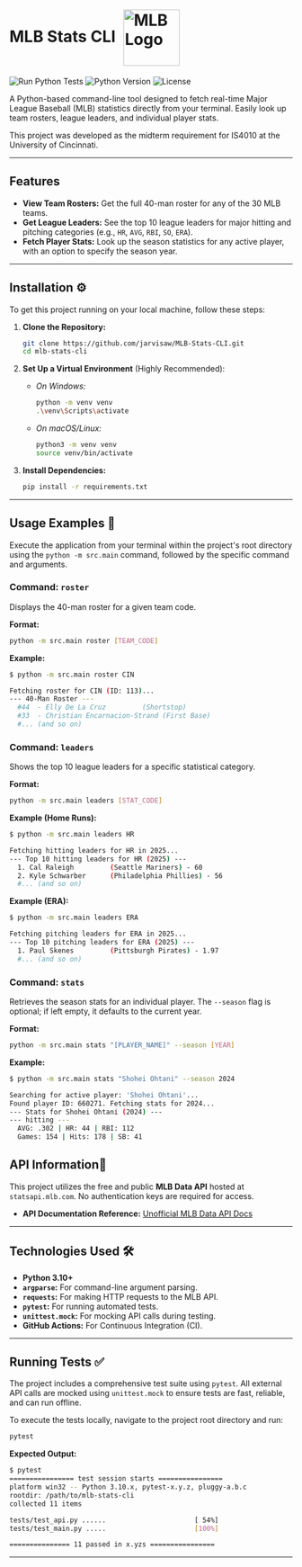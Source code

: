 # MLB Stats CLI <img src="https://upload.wikimedia.org/wikipedia/commons/a/a6/Major_League_Baseball_logo.svg" alt="MLB Logo" width="100" height="" style="display:inline-block; vertical-align:middle; margin-left:8px;">

![Run Python Tests](https://github.com/jarvisaw/MLB-Stats-CLI/actions/workflows/tests.yml/badge.svg)
![Python Version](https://img.shields.io/badge/python-3.10+-blue.svg)
![License](https://img.shields.io/badge/license-MIT-green.svg)

A Python-based command-line tool designed to fetch real-time Major League Baseball (MLB) statistics directly from your terminal. Easily look up team rosters, league leaders, and individual player stats.

This project was developed as the midterm requirement for IS4010 at the University of Cincinnati.

---

## Features

* **View Team Rosters:** Get the full 40-man roster for any of the 30 MLB teams.
* **Get League Leaders:** See the top 10 league leaders for major hitting and pitching categories (e.g., `HR`, `AVG`, `RBI`, `SO`, `ERA`).
* **Fetch Player Stats:** Look up the season statistics for any active player, with an option to specify the season year.

---

## Installation ⚙️

To get this project running on your local machine, follow these steps:

1.  **Clone the Repository:**
    ```bash
    git clone https://github.com/jarvisaw/MLB-Stats-CLI.git
    cd mlb-stats-cli
    ```

2.  **Set Up a Virtual Environment** (Highly Recommended):
    * *On Windows:*
        ```bash
        python -m venv venv
        .\venv\Scripts\activate
        ```
    * *On macOS/Linux:*
        ```bash
        python3 -m venv venv
        source venv/bin/activate
        ```

3.  **Install Dependencies:**
    ```bash
    pip install -r requirements.txt
    ```

---

## Usage Examples 🚀

Execute the application from your terminal within the project's root directory using the `python -m src.main` command, followed by the specific command and arguments.

### Command: `roster`

Displays the 40-man roster for a given team code.

**Format:**
```bash
python -m src.main roster [TEAM_CODE]
```

**Example:**
```bash
$ python -m src.main roster CIN

Fetching roster for CIN (ID: 113)...
--- 40-Man Roster ---
  #44  - Elly De La Cruz         (Shortstop)
  #33  - Christian Encarnacion-Strand (First Base)
  #... (and so on)
```

### Command: `leaders`

Shows the top 10 league leaders for a specific statistical category.

**Format:**
```bash
python -m src.main leaders [STAT_CODE]
```

**Example (Home Runs):**
```bash
$ python -m src.main leaders HR

Fetching hitting leaders for HR in 2025...
--- Top 10 hitting leaders for HR (2025) ---
  1. Cal Raleigh         (Seattle Mariners) - 60
  2. Kyle Schwarber      (Philadelphia Phillies) - 56
  #... (and so on)
```

**Example (ERA):**
```bash
$ python -m src.main leaders ERA

Fetching pitching leaders for ERA in 2025...
--- Top 10 pitching leaders for ERA (2025) ---
  1. Paul Skenes         (Pittsburgh Pirates) - 1.97
  #... (and so on)
```

### Command: `stats`

Retrieves the season stats for an individual player. The `--season` flag is optional; if left empty, it defaults to the current year.

**Format:**
```bash
python -m src.main stats "[PLAYER_NAME]" --season [YEAR]
```

**Example:**
```bash
$ python -m src.main stats "Shohei Ohtani" --season 2024

Searching for active player: 'Shohei Ohtani'...
Found player ID: 660271. Fetching stats for 2024...
--- Stats for Shohei Ohtani (2024) ---
--- hitting ---
  AVG: .302 | HR: 44 | RBI: 112
  Games: 154 | Hits: 178 | SB: 41
```

## API Information🔌

This project utilizes the free and public **MLB Data API** hosted at `statsapi.mlb.com`. No authentication keys are required for access.

* **API Documentation Reference:** [Unofficial MLB Data API Docs](https://appac.github.io/mlb-data-api-docs/)

---

## Technologies Used 🛠️

* **Python 3.10+**
* **`argparse`:** For command-line argument parsing.
* **`requests`:** For making HTTP requests to the MLB API.
* **`pytest`:** For running automated tests.
* **`unittest.mock`:** For mocking API calls during testing.
* **GitHub Actions:** For Continuous Integration (CI).

---

## Running Tests ✅

The project includes a comprehensive test suite using `pytest`. All external API calls are mocked using `unittest.mock` to ensure tests are fast, reliable, and can run offline.

To execute the tests locally, navigate to the project root directory and run:

```bash
pytest
```

**Expected Output:**
```bash
$ pytest
================ test session starts ================
platform win32 -- Python 3.10.x, pytest-x.y.z, pluggy-a.b.c
rootdir: /path/to/mlb-stats-cli
collected 11 items

tests/test_api.py ......                      [ 54%]
tests/test_main.py .....                      [100%]

=============== 11 passed in x.yzs ================
```

---